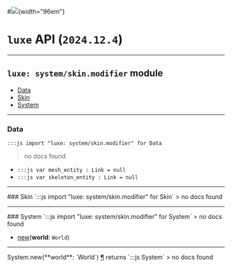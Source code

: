 #![](../../../../../../images/luxe-dark.svg){width="96em"}

# `luxe` API (`2024.12.4`)  


---

## `luxe: system/skin.modifier` module

- [Data](#data)   
- [Skin](#skin)   
- [System](#system)   

---

### Data
`:::js import "luxe: system/skin.modifier" for Data`
> no docs found

- `:::js var mesh_entity : Link = null`
- `:::js var skeleton_entity : Link = null`

<hr/>
### Skin
`:::js import "luxe: system/skin.modifier" for Skin`
> no docs found


<hr/>
### System
`:::js import "luxe: system/skin.modifier" for System`
> no docs found

- [new](#System.new)(**world**: `World`)

<hr/>
<endpoint module="luxe: system/skin.modifier" class="System" signature="new(world : World)"></endpoint>
<signature id="System.new">System.new(**world**: `World`)
<a class="headerlink" href="#System.new" title="Permanent link">¶</a></signature>
<span class='api_ret'>returns</span> `:::js System`
> no docs found   

